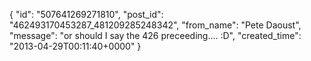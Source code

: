  {
   "id": "507641269271810",
   "post_id": "462493170453287_481209285248342",
   "from_name": "Pete Daoust",
   "message": "or should I say the 426 preceeding.... :D",
   "created_time": "2013-04-29T00:11:40+0000"
 }
